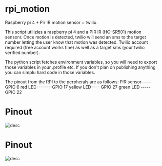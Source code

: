 # rpi_motion
Raspberry pi 4 + Pir IR motion sensor + twilio.  

This script utilizies a raspberry pi 4 and a PIR IR (HC-SR501) motion sensonr.
Once motion is detected, twilio will send an sms to the target number letting the user
know that motion was detected.  Twilio account required (free account works fine) as well as 
a target sms (your twilio verified number).

The python script fetches environment variables, so you will need to export those variables in your .profile etc.
If you don't plan on publishing anything you can simplu hard code in those variables.

The pinout from the RPI to the perpherals are as follows:
PIR sensor-----GPIO 6
red LED--------GPIO 17
yellow LED-----GPIO 27
green LED -----GPIO 22



# Pinout<br/>
   ![desc](https://github.com/crisischris/rpi_motion/blob/master/pinout/pinout1.png)<br/>

# Pinout<br/>
   ![desc](https://github.com/crisischris/rpi_motion/blob/master/pinout/pinout2.png)<br/>



